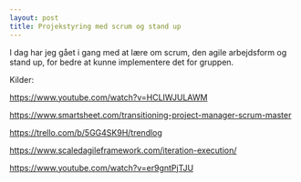 ```yaml
---
layout: post
title: Projekstyring med scrum og stand up
---
```

I dag har jeg gået i gang med at lære om scrum, den agile arbejdsform og stand up, for bedre at kunne implementere det for gruppen. 

Kilder: 

https://www.youtube.com/watch?v=HCLIWJULAWM

https://www.smartsheet.com/transitioning-project-manager-scrum-master

https://trello.com/b/5GG4SK9H/trendlog 

https://www.scaledagileframework.com/iteration-execution/

https://www.youtube.com/watch?v=er9gntPjTJU

